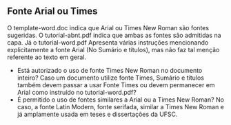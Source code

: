 ## Fonte Arial ou Times

O template-word.doc indica que Arial ou Times New Roman são fontes sugeridas. O tutorial-abnt.pdf indica que ambas as fontes são admitidas na capa. Já o tutorial-word.pdf Apresenta várias instruções mencionando explicitamente a fonte Arial (No Sumário e títulos), mas não faz tal menção referente ao texto em geral.

- Está autorizado o uso de fonte Times New Roman no documento inteiro? Caso um documento utilize fonte Times, Sumário e títulos também devem passar a usar Fonte Times ou devem permanecer em Arial como instruído no tutorial-word.pdf?
- É permitido o uso de fontes similares a Arial ou a Times New Roman? No caso, a fonte Latin Modern, fonte serifada, similar a Times New Roman e já amplamente usada em teses e dissertações da UFSC.
